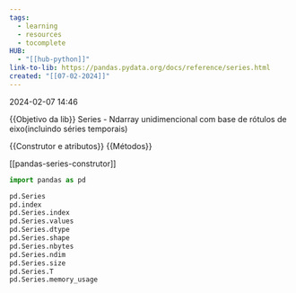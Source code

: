 ```yaml
---
tags:
  - learning
  - resources
  - tocomplete
HUB:
  - "[[hub-python]]"
link-to-lib: https://pandas.pydata.org/docs/reference/series.html
created: "[[07-02-2024]]"
---
```

2024-02-07 14:46

{{Objetivo da lib}}
Series -  Ndarray unidimencional com base de rótulos de eixo(incluindo séries temporais)

{{Construtor e atributos}} {{Métodos}}

[[pandas-series-construtor]]

```python
import pandas as pd

pd.Series
pd.index
pd.Series.index
pd.Series.values
pd.Series.dtype
pd.Series.shape
pd.Series.nbytes
pd.Series.ndim
pd.Series.size
pd.Series.T
pd.Series.memory_usage
```


